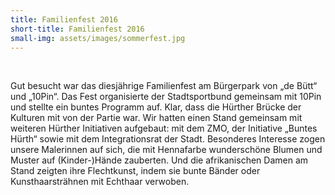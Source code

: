 ```yaml
---
title: Familienfest 2016
short-title: Familienfest 2016
small-img: assets/images/sommerfest.jpg
---
```



&nbsp;

Gut besucht war das diesj&auml;hrige Familienfest am B&uuml;rgerpark von „de B&uuml;tt“ und „10Pin“. Das Fest organisierte der Stadtsportbund gemeinsam mit 10Pin und stellte ein buntes Programm auf. Klar, dass die H&uuml;rther Br&uuml;cke der Kulturen mit von der Partie war. Wir hatten einen Stand gemeinsam mit weiteren H&uuml;rther Initiativen aufgebaut: mit dem ZMO, der Initiative „Buntes H&uuml;rth“ sowie mit dem Integrationsrat der Stadt. Besonderes Interesse zogen unsere Malerinnen auf sich, die mit Hennafarbe wundersch&ouml;ne Blumen und Muster auf (Kinder-)H&auml;nde zauberten. Und die afrikanischen Damen am Stand zeigten ihre Flechtkunst, indem sie bunte B&auml;nder oder Kunsthaarstr&auml;hnen mit Echthaar verwoben.